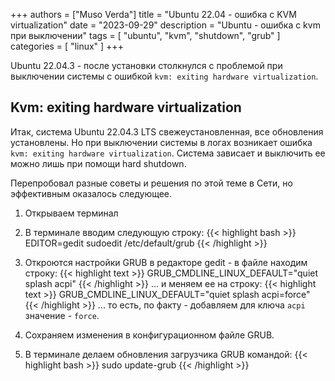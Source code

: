 +++
authors = ["Muso Verda"]
title = "Ubuntu 22.04 - ошибка с KVM virtualization"
date = "2023-09-29"
description = "Ubuntu - ошибка с kvm при выключении"
tags = [
    "ubuntu",
    "kvm",
    "shutdown",
    "grub"
]
categories = [
    "linux"
]
+++

Ubuntu 22.04.3 - после установки столкнулся с проблемой при выключении системы с ошибкой `kvm: exiting hardware virtualization`. <!--more-->

## Kvm: exiting hardware virtualization

Итак, система Ubuntu 22.04.3 LTS свежеустановленная, все обновления установлены. Но при выключении системы в логах возникает ошибка `kvm: exiting hardware virtualization`. Система зависает и выключить ее можно лишь при помощи hard shutdown.

Перепробовал разные советы и решения по этой теме в Сети, но эффективным оказалось следующее.

1. Открываем терминал

2. В терминале вводим следующую строку:
{{< highlight bash >}}
EDITOR=gedit sudoedit /etc/default/grub
{{< /highlight >}}

3. Откроются настройки GRUB в редакторе gedit - в файле находим строку:
{{< highlight text >}}
GRUB_CMDLINE_LINUX_DEFAULT="quiet splash acpi"
{{< /highlight >}}
... и меняем ее на строку:
{{< highlight text >}}
GRUB_CMDLINE_LINUX_DEFAULT="quiet splash acpi=force"
{{< /highlight >}}
... то есть, по факту - добавляем для ключа `acpi` значение - `force`.

4. Сохраняем изменения в конфигурационном файле GRUB.

5. В терминале делаем обновления загрузчика GRUB командой:
{{< highlight bash >}}
sudo update-grub
{{< /highlight >}}
